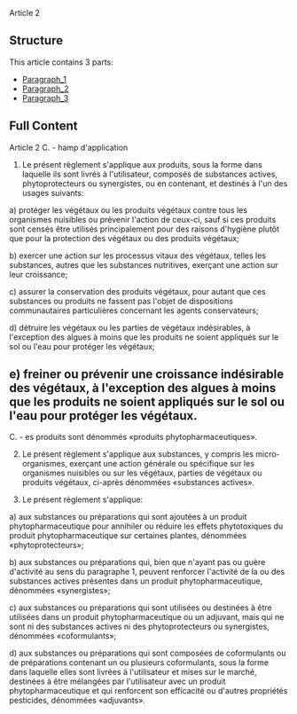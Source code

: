 Article 2

## Structure

This article contains 3 parts:

- [Paragraph_1](./Paragraph_1.md)
- [Paragraph_2](./Paragraph_2.md)
- [Paragraph_3](./Paragraph_3.md)

## Full Content

Article 2
C. - hamp d'application

1. Le présent règlement s'applique aux produits, sous la forme dans laquelle ils sont livrés à l'utilisateur, composés de substances actives, phytoprotecteurs ou synergistes, ou en contenant, et destinés à l'un des usages suivants:

a) protéger les végétaux ou les produits végétaux contre tous les organismes nuisibles ou prévenir l'action de ceux-ci, sauf si ces produits sont censés être utilisés principalement pour des raisons d'hygiène plutôt que pour la protection des végétaux ou des produits végétaux;

b) exercer une action sur les processus vitaux des végétaux, telles les substances, autres que les substances nutritives, exerçant une action sur leur croissance;

c) assurer la conservation des produits végétaux, pour autant que ces substances ou produits ne fassent pas l'objet de dispositions communautaires particulières concernant les agents conservateurs;

d) détruire les végétaux ou les parties de végétaux indésirables, à l'exception des algues à moins que les produits ne soient appliqués sur le sol ou l'eau pour protéger les végétaux;

e) freiner ou prévenir une croissance indésirable des végétaux, à l'exception des algues à moins que les produits ne soient appliqués sur le sol ou l'eau pour protéger les végétaux.
---


C. - es produits sont dénommés «produits phytopharmaceutiques».

2. Le présent règlement s'applique aux substances, y compris les micro-organismes, exerçant une action générale ou spécifique sur les organismes nuisibles ou sur les végétaux, parties de végétaux ou produits végétaux, ci-après dénommées «substances actives».

3. Le présent règlement s'applique:

a) aux substances ou préparations qui sont ajoutées à un produit phytopharmaceutique pour annihiler ou réduire les effets phytotoxiques du produit phytopharmaceutique sur certaines plantes, dénommées «phytoprotecteurs»;

b) aux substances ou préparations qui, bien que n'ayant pas ou guère d'activité au sens du paragraphe 1, peuvent renforcer l'activité de la ou des substances actives présentes dans un produit phytopharmaceutique, dénommées «synergistes»;

c) aux substances ou préparations qui sont utilisées ou destinées à être utilisées dans un produit phytopharmaceutique ou un adjuvant, mais qui ne sont ni des substances actives ni des phytoprotecteurs ou synergistes, dénommées «coformulants»;

d) aux substances ou préparations qui sont composées de coformulants ou de préparations contenant un ou plusieurs coformulants, sous la forme dans laquelle elles sont livrées à l'utilisateur et mises sur le marché, destinées à être mélangées par l'utilisateur avec un produit phytopharmaceutique et qui renforcent son efficacité ou d'autres propriétés pesticides, dénommées «adjuvants».
